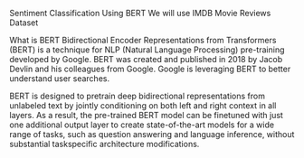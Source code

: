 
Sentiment Classification Using BERT
We will use IMDB Movie Reviews Dataset

What is BERT
Bidirectional Encoder Representations from Transformers (BERT) is a technique for NLP (Natural Language Processing) pre-training developed by Google. BERT was created and published in 2018 by Jacob Devlin and his colleagues from Google. Google is leveraging BERT to better understand user searches.

BERT is designed to pretrain deep bidirectional representations from unlabeled text by jointly conditioning on both left and right context in all layers. As a result, the pre-trained BERT model can be finetuned with just one additional output layer to create state-of-the-art models for a wide range of tasks, such as question answering and language inference, without substantial taskspecific architecture modifications.
